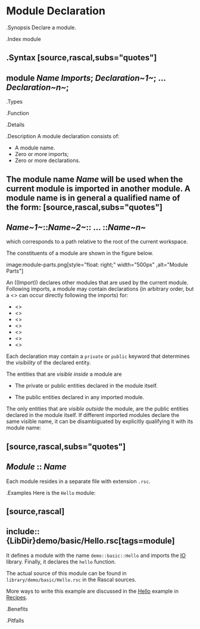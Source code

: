 # Module Declaration

.Synopsis
Declare a module.

.Index
module

.Syntax
[source,rascal,subs="quotes"]
----
module _Name_
_Imports_;
_Declaration~1~_;
...
_Declaration~n~_;
----

.Types

.Function

.Details

.Description
A module declaration consists of:

*  A module name.
*  Zero or more imports;
*  Zero or more declarations.


The module name _Name_ will be used when the current module is imported in another module. 
A module name is in general a qualified name of the form:
[source,rascal,subs="quotes"]
----
_Name~1~_::_Name~2~_:: ... ::_Name~n~_
----
which corresponds to a path relative to the root of the current workspace.

The constituents of a module are shown in the figure below.

image:module-parts.png[style="float: right;" width="500px" ,alt="Module Parts"]


An ((Import)) declares other modules that are used by the current module.
Following imports, a module may contain declarations (in arbitrary order, but a <<Syntax Definition>> can
occur directly following the imports) for:

*  <<Syntax Definition>>
*  <<Variable Declaration>>
*  <<Function Declaration>>
*  <<Algebraic Data Type>>
*  <<Alias Declaration>>
*  <<Annotation Declaration>>
*  <<Tag Declaration>>


Each declaration may contain a `private` or `public` keyword that determines 
the _visibility_ of the declared entity. 

The entities that are _visible inside_ a module are

*  The private or public entities declared in the module itself.

*  The public entities declared in any imported module.


The only entities that are _visible outside_ the module, are the public entities declared in the module itself. If different imported modules declare the same visible name, it can be disambiguated by explicitly qualifying it with its module name:

[source,rascal,subs="quotes"]
----
_Module_ :: _Name_
----

Each module resides in a separate file with extension `.rsc`.

.Examples
Here is the `Hello` module:

[source,rascal]
----
include::{LibDir}demo/basic/Hello.rsc[tags=module]
----

                
It defines a module with the name `demo::basic::Hello` and imports the [IO]((Libraries:Prelude-IO)) library.
Finally, it declares the `hello` function.

The actual source of this module can be found in `library/demo/basic/Hello.rsc` in the Rascal sources.

More ways to write this example are discussed in the [Hello]((Recipes:Basic-Hello)) example in [Recipes]((Recipes)).

.Benefits

.Pitfalls

